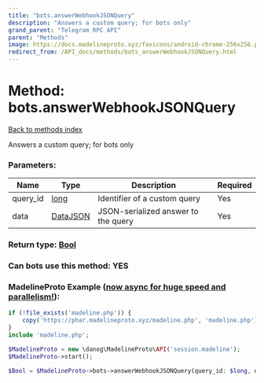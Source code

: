 ```yaml
---
title: "bots.answerWebhookJSONQuery"
description: "Answers a custom query; for bots only"
grand_parent: "Telegram RPC API"
parent: "Methods"
image: https://docs.madelineproto.xyz/favicons/android-chrome-256x256.png
redirect_from: /API_docs/methods/bots_answerWebhookJSONQuery.html
---
```

# Method: bots.answerWebhookJSONQuery
[Back to methods index](index.html)



Answers a custom query; for bots only

### Parameters:

| Name     |    Type       | Description | Required |
|----------|---------------|-------------|----------|
|query\_id|[long](/API_docs/types/long.html) | Identifier of a custom query | Yes|
|data|[DataJSON](/API_docs/types/DataJSON.html) | JSON-serialized answer to the query | Yes|


### Return type: [Bool](/API_docs/types/Bool.html)

### Can bots use this method: **YES**


### MadelineProto Example ([now async for huge speed and parallelism!](https://docs.madelineproto.xyz/docs/ASYNC.html)):


```php
if (!file_exists('madeline.php')) {
    copy('https://phar.madelineproto.xyz/madeline.php', 'madeline.php');
}
include 'madeline.php';

$MadelineProto = new \danog\MadelineProto\API('session.madeline');
$MadelineProto->start();

$Bool = $MadelineProto->bots->answerWebhookJSONQuery(query_id: $long, data: $DataJSON, );
```

